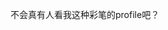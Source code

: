 
不会真有人看我这种彩笔的profile吧？

<!---
WaterGodH2O/WaterGodH2O is a ✨ special ✨ repository because its `README.md` (this file) appears on your GitHub profile.
You can click the Preview link to take a look at your changes.
[![Anurag's GitHub stats](https://github-readme-stats.vercel.app/api?username=WaterGodH2O)](https://github.com/anuraghazra/github-readme-stats)
--->
